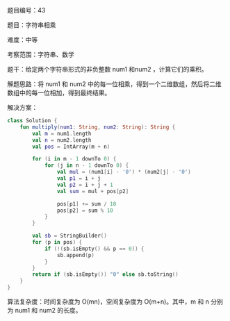 题目编号：43

题目：字符串相乘

难度：中等

考察范围：字符串、数学

题干：给定两个字符串形式的非负整数 num1 和num2 ，计算它们的乘积。

解题思路：将 num1 和 num2 中的每一位相乘，得到一个二维数组，然后将二维数组中的每一位相加，得到最终结果。

解决方案：

```kotlin
class Solution {
    fun multiply(num1: String, num2: String): String {
        val m = num1.length
        val n = num2.length
        val pos = IntArray(m + n)

        for (i in m - 1 downTo 0) {
            for (j in n - 1 downTo 0) {
                val mul = (num1[i] - '0') * (num2[j] - '0')
                val p1 = i + j
                val p2 = i + j + 1
                val sum = mul + pos[p2]

                pos[p1] += sum / 10
                pos[p2] = sum % 10
            }
        }

        val sb = StringBuilder()
        for (p in pos) {
            if (!(sb.isEmpty() && p == 0)) {
                sb.append(p)
            }
        }
        return if (sb.isEmpty()) "0" else sb.toString()
    }
}
```

算法复杂度：时间复杂度为 O(mn)，空间复杂度为 O(m+n)。其中，m 和 n 分别为 num1 和 num2 的长度。